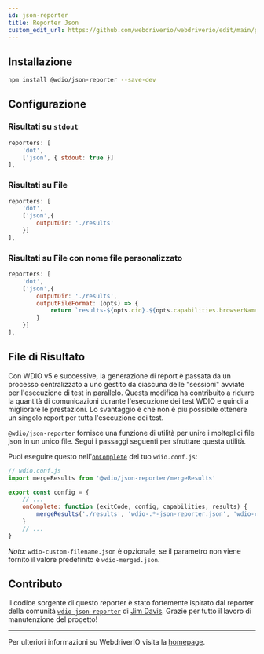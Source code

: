 ```yaml
---
id: json-reporter
title: Reporter Json
custom_edit_url: https://github.com/webdriverio/webdriverio/edit/main/packages/wdio-json-reporter/README.md
---
```




## Installazione

```bash
npm install @wdio/json-reporter --save-dev
```

## Configurazione

### Risultati su `stdout`

```js
reporters: [
    'dot',
    ['json', { stdout: true }]
],
```

### Risultati su File

```js
reporters: [
    'dot',
    ['json',{
        outputDir: './results'
    }]
],
```

### Risultati su File con nome file personalizzato

```js
reporters: [
    'dot',
    ['json',{
        outputDir: './results',
        outputFileFormat: (opts) => {
            return `results-${opts.cid}.${opts.capabilities.browserName}.json`
        }
    }]
],
```

## File di Risultato

Con WDIO v5 e successive, la generazione di report è passata da un processo centralizzato a uno gestito da ciascuna delle "sessioni" avviate per l'esecuzione di test in parallelo. Questa modifica ha contribuito a ridurre la quantità di comunicazioni durante l'esecuzione dei test WDIO e quindi a migliorare le prestazioni. Lo svantaggio è che non è più possibile ottenere un singolo report per tutta l'esecuzione dei test.

`@wdio/json-reporter` fornisce una funzione di utilità per unire i molteplici file json in un unico file. Segui i passaggi seguenti per sfruttare questa utilità.

Puoi eseguire questo nell'[`onComplete`](https://webdriver.io/docs/configuration#oncomplete) del tuo `wdio.conf.js`:

```javascript
// wdio.conf.js
import mergeResults from '@wdio/json-reporter/mergeResults'

export const config = {
    // ...
    onComplete: function (exitCode, config, capabilities, results) {
        mergeResults('./results', 'wdio-.*-json-reporter.json', 'wdio-custom-filename.json')
    }
    // ...
}
```

_Nota:_ `wdio-custom-filename.json` è opzionale, se il parametro non viene fornito il valore predefinito è `wdio-merged.json`.

## Contributo

Il codice sorgente di questo reporter è stato fortemente ispirato dal reporter della comunità [`wdio-json-reporter`](https://github.com/fijijavis/wdio-json-reporter) di [Jim Davis](https://github.com/fijijavis). Grazie per tutto il lavoro di manutenzione del progetto!

---

Per ulteriori informazioni su WebdriverIO visita la [homepage](http://webdriver.io).